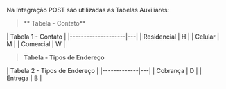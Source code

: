 Na Integração <span class="post">POST</span> são utilizadas as Tabelas Auxiliares:

> ** Tabela - Contato**


| Tabela 1 - Contato |
|--------------------|---|
| Residencial        | H |
| Celular            | M |
| Comercial          | W |


> **Tabela - Tipos de Endereço**


| Tabela 2 - Tipos de Endereço |
|-------------|---|
| Cobrança    | D |
| Entrega     | B |
